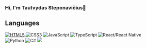 ### Hi, I'm Tautvydas Steponavičius👋



 ## Languages
<div style="float: left; pointer-events: none;">
 <a href="#">
  <img  cursor: default;" src="https://img.icons8.com/color/48/000000/html-5--v1.png" alt="HTML5">
 </a>
  <img src="https://img.icons8.com/color/48/000000/css3.png" alt="CSS3"/>
  <img src="https://img.icons8.com/color/48/000000/javascript--v1.png" alt="JavaScript"/>
  <img src="https://img.icons8.com/color/48/000000/typescript.png" alt="TypeScript"/>
  <img src="https://img.icons8.com/color/48/000000/react-native.png" alt="React/React Native"/>
  <img src="https://img.icons8.com/color/48/000000/python--v1.png" alt="Python"/>
  <img src="https://img.icons8.com/color/48/000000/c-sharp-logo-2.png" alt="C#"/>
  <img src="https://img.icons8.com/color/48/000000/mysql-logo.png"/>

</div>

<!-- ## Tools
<div style="float: left;">
 <img src="https://img.icons8.com/color/48/000000/visual-studio-code-2019.png"/>
 <img src="https://img.icons8.com/color/48/000000/github--v1.png"/>
 <img src="https://img.icons8.com/color/48/000000/jira.png"/>
</div> -->
